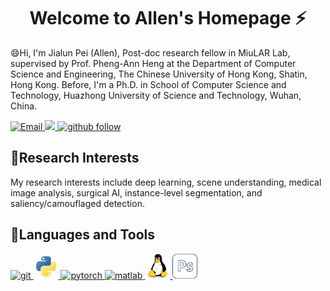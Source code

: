 
<h1 align="center">Welcome to Allen's Homepage ⚡</h1>


😄Hi, I'm Jialun Pei (Allen), Post-doc research fellow in MiuLAR Lab, supervised by Prof. Pheng-Ann Heng at the Department of Computer Science and Engineering, The Chinese University of Hong Kong, Shatin, Hong Kong. Before, I'm a Ph.D. in School of Computer Science and Technology, Huazhong University of Science and Technology, Wuhan, China.


<p> 
  <a href="mailto:jialunpei@cuhk.edu.hk"> <img src="https://img.shields.io/badge/MAIL%20-orange" height="20px" alt="Email"> </a>
  <a href="https://scholar.google.com/citations?hl=en&user=1lPivLsAAAAJ"><img src="https://img.shields.io/badge/More-Google Scholar-green?style=plastic"height="20px"> </a>
  <a href="https://github.com/GewelsJI?tab=followers"> <img src="https://img.shields.io/github/stars/PJLallen?label=Stars&style=plastic" height="20px" alt="github follow" /> </a>
</p>


<h2 align="left">🔭Research Interests</h2>

My research interests include deep learning, scene understanding, medical image analysis, surgical AI, instance-level segmentation, and saliency/camouflaged detection.


<h2 align="left">🌱Languages and Tools</h2>

<p align="left"> <a href="https://git-scm.com/" target="_blank" rel="noreferrer"> <img src="https://www.vectorlogo.zone/logos/git-scm/git-scm-icon.svg" alt="git" width="40" height="40"/> </a> <a href="https://www.adobe.com/in/products/illustrator.html" target="_blank" rel="noreferrer"> <img src="https://raw.githubusercontent.com/devicons/devicon/master/icons/python/python-original.svg" alt="python" width="40" height="40"/> </a> <a href="https://pytorch.org/" target="_blank" rel="noreferrer"> <img src="https://www.vectorlogo.zone/logos/pytorch/pytorch-icon.svg" alt="pytorch" width="40" height="40"/> </a> <a href="https://scikit-learn.org/" target="_blank" rel="noreferrer"> <img src="https://upload.wikimedia.org/wikipedia/commons/2/21/Matlab_Logo.png" alt="matlab" width="40" height="40"/> </a> <a href="https://opencv.org/" target="_blank" rel="noreferrer"> <img src="https://raw.githubusercontent.com/devicons/devicon/master/icons/linux/linux-original.svg" alt="linux" width="40" height="40"/> </a> <a href="https://www.mathworks.com/" target="_blank" rel="noreferrer"> <img src="https://raw.githubusercontent.com/devicons/devicon/master/icons/photoshop/photoshop-line.svg" alt="photoshop" width="40" height="40"/> </a> <a href="https://www.python.org" target="_blank" rel="noreferrer"> 





